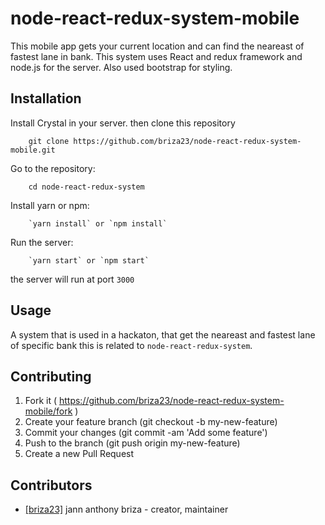 # node-react-redux-system-mobile

This mobile app gets your current location and can find the neareast of fastest lane in bank. This system uses React and redux framework and node.js for the server. Also used bootstrap for styling.

## Installation
Install Crystal in your server. then
clone this repository
```
    git clone https://github.com/briza23/node-react-redux-system-mobile.git
```
Go to the repository:
```
    cd node-react-redux-system
```
Install yarn or npm:
```
    `yarn install` or `npm install`
```
Run the server:
```
    `yarn start` or `npm start`
```
the server will run at port `3000`

## Usage

A system that is used in a hackaton, that get the neareast and fastest lane of specific bank this is related to `node-react-redux-system`.

## Contributing

1. Fork it ( https://github.com/briza23/node-react-redux-system-mobile/fork )
2. Create your feature branch (git checkout -b my-new-feature)
3. Commit your changes (git commit -am 'Add some feature')
4. Push to the branch (git push origin my-new-feature)
5. Create a new Pull Request

## Contributors

- [[briza23]](https://github.com/[briza23]) jann anthony briza - creator, maintainer
